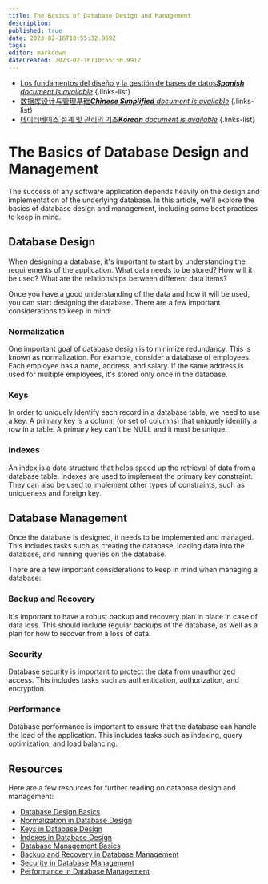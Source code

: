 ```yaml
---
title: The Basics of Database Design and Management
description: 
published: true
date: 2023-02-16T10:55:32.969Z
tags: 
editor: markdown
dateCreated: 2023-02-16T10:55:30.991Z
---
```


- [Los fundamentos del diseño y la gestión de bases de datos***Spanish** document is available*](/es/Knowledge-base/Common/the-basics-of-database-design-and-management)
{.links-list}
- [数据库设计与管理基础***Chinese Simplified** document is available*](/zh/Knowledge-base/Common/the-basics-of-database-design-and-management)
{.links-list}
- [데이터베이스 설계 및 관리의 기초***Korean** document is available*](/ko/Knowledge-base/Common/the-basics-of-database-design-and-management)
{.links-list}


# The Basics of Database Design and Management

The success of any software application depends heavily on the design and implementation of the underlying database. In this article, we'll explore the basics of database design and management, including some best practices to keep in mind.

## Database Design

When designing a database, it's important to start by understanding the requirements of the application. What data needs to be stored? How will it be used? What are the relationships between different data items?

Once you have a good understanding of the data and how it will be used, you can start designing the database. There are a few important considerations to keep in mind:

### Normalization

One important goal of database design is to minimize redundancy. This is known as normalization. For example, consider a database of employees. Each employee has a name, address, and salary. If the same address is used for multiple employees, it's stored only once in the database.

### Keys

In order to uniquely identify each record in a database table, we need to use a key. A primary key is a column (or set of columns) that uniquely identify a row in a table. A primary key can't be NULL and it must be unique.

### Indexes

An index is a data structure that helps speed up the retrieval of data from a database table. Indexes are used to implement the primary key constraint. They can also be used to implement other types of constraints, such as uniqueness and foreign key.

## Database Management

Once the database is designed, it needs to be implemented and managed. This includes tasks such as creating the database, loading data into the database, and running queries on the database.

There are a few important considerations to keep in mind when managing a database:

### Backup and Recovery

It's important to have a robust backup and recovery plan in place in case of data loss. This should include regular backups of the database, as well as a plan for how to recover from a loss of data.

### Security

Database security is important to protect the data from unauthorized access. This includes tasks such as authentication, authorization, and encryption.

### Performance

Database performance is important to ensure that the database can handle the load of the application. This includes tasks such as indexing, query optimization, and load balancing.

## Resources

Here are a few resources for further reading on database design and management:

- [Database Design Basics](https://www.guru99.com/database-design.html)
- [Normalization in Database Design](https://www.essentialsql.com/get-ready-to-learn-sql-database-normalization-explained-in-simple-english/)
- [Keys in Database Design](https://www.studytonight.com/dbms/database-key.php)
- [Indexes in Database Design](https://www.essentialsql.com/what-is-a-database-index-introduction-to-indexes-in-sql/)
- [Database Management Basics](https://searchsqlserver.techtarget.com/definition/database-management-system-DBMS)
- [ Backup and Recovery in Database Management](https://www.guru99.com/backup-recovery-database-management.html)
- [Security in Database Management](https://searchsqlserver.techtarget.com/definition/database-security)
- [Performance in Database Management](https://searchsqlserver.techtarget.com/definition/database-performance)